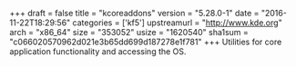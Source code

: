 +++
draft = false
title = "kcoreaddons"
version = "5.28.0-1"
date = "2016-11-22T18:29:56"
categories = ['kf5']
upstreamurl = "http://www.kde.org"
arch = "x86_64"
size = "353052"
usize = "1620540"
sha1sum = "c066020570962d021e3b65dd699d187278e1f781"
+++
Utilities for core application functionality and accessing the OS.